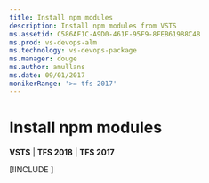 ```yaml
---
title: Install npm modules
description: Install npm modules from VSTS
ms.assetid: C586AF1C-A9D0-461F-95F9-8FEB61988C48
ms.prod: vs-devops-alm
ms.technology: vs-devops-package
ms.manager: douge
ms.author: amullans
ms.date: 09/01/2017
monikerRange: '>= tfs-2017'
---
```

 
# Install npm modules

**VSTS** | **TFS 2018** | **TFS 2017**

[!INCLUDE [](../_shared/npm/install.md)]
